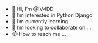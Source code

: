 - 👋 Hi, I’m @IV4DD
- 👀 I’m interested in Python Django
- 🌱 I’m currently learning 
- 💞️ I’m looking to collaborate on ...
- 📫 How to reach me ...

<!---
IV4DD/IV4DD is a ✨ special ✨ repository because its `README.md` (this file) appears on your GitHub profile.
You can click the Preview link to take a look at your changes.
--->
